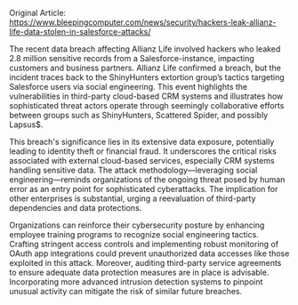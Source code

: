 Original Article: https://www.bleepingcomputer.com/news/security/hackers-leak-allianz-life-data-stolen-in-salesforce-attacks/

The recent data breach affecting Allianz Life involved hackers who leaked 2.8 million sensitive records from a Salesforce-instance, impacting customers and business partners. Allianz Life confirmed a breach, but the incident traces back to the ShinyHunters extortion group’s tactics targeting Salesforce users via social engineering. This event highlights the vulnerabilities in third-party cloud-based CRM systems and illustrates how sophisticated threat actors operate through seemingly collaborative efforts between groups such as ShinyHunters, Scattered Spider, and possibly Lapsus$.

This breach's significance lies in its extensive data exposure, potentially leading to identity theft or financial fraud. It underscores the critical risks associated with external cloud-based services, especially CRM systems handling sensitive data. The attack methodology—leveraging social engineering—reminds organizations of the ongoing threat posed by human error as an entry point for sophisticated cyberattacks. The implication for other enterprises is substantial, urging a reevaluation of third-party dependencies and data protections.

Organizations can reinforce their cybersecurity posture by enhancing employee training programs to recognize social engineering tactics. Crafting stringent access controls and implementing robust monitoring of OAuth app integrations could prevent unauthorized data accesses like those exploited in this attack. Moreover, auditing third-party service agreements to ensure adequate data protection measures are in place is advisable. Incorporating more advanced intrusion detection systems to pinpoint unusual activity can mitigate the risk of similar future breaches.